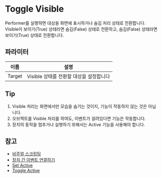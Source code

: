 # Toggle Visible

Performer를 실행하면 대상을 화면에 표시하거나 숨김 처리 상태로 전환합니다.  
Visible이 보이기(True) 상태라면 숨김(False) 상태로 전환하고, 숨김(False) 상태라면 보이기(True) 상태로 전환합니다.


## 파라미터

| **이름** | **설명**                    |
|--------|---------------------------|
|  Target | Visible 상태를 전환할 대상을 설정합니다 |


## Tip

1. Visible 처리는 화면에서만 모습을 숨기는 것이지, 기능이 작동하지 않는 것은 아닙니다.
2. 오브젝트를 Visible 처리를 하여도, 이벤트가 걸려있다면 기능은 작동합니다.
3. 장치의 동작을 멈추거나 실행하기 위해서는 Active 기능을 사용해야 합니다.


## 참고

- [비주얼 스크립팅](Visual-Scripting.md)
- [장치 간 이벤트 연결하기](Connect-Event-Between-Devices.md)
- [Set Active](Set-Active.md)
- [Toggle Active](Toggle-Active.md)